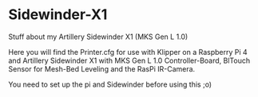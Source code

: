 # Sidewinder-X1
Stuff about my Artillery Sidewinder X1 (MKS Gen L 1.0)

Here you will find the Printer.cfg for use with Klipper on a Raspberry Pi 4 and Artillery Sidewinder X1 with MKS Gen L 1.0 Controller-Board, BlTouch Sensor for Mesh-Bed Leveling and the RasPi IR-Camera.

You need to set up the pi and Sidewinder before using this ;o)
